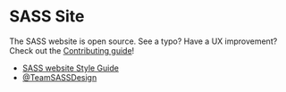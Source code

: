 # SASS Site

The SASS website is open source. See a typo? Have a UX improvement? Check out
the [Contributing guide](https://github.com/sass/sass-site/blob/master/CONTRIBUTING.md)!

* [SASS website Style Guide](http://sass-lang.com/styleguide)
* [@TeamSASSDesign](http://twitter.com/teamsassdesign)
